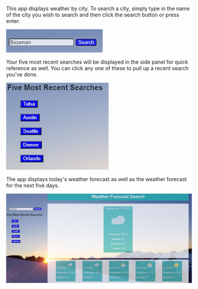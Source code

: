This app displays weather by city.  To search a city, simply type in the name of the city you wish to search and then click the search button or press enter.

![Search Screenshot](https://github.com/DanGillette25/weather.dangillette25.github.io/blob/master/search.JPG?raw=true)

Your five most recent searches will be displayed in the side panel for quick reference as well.  You can click any one of these to pull up a recent search you've done.

![Recent Search Screenshot](https://github.com/DanGillette25/weather.dangillette25.github.io/blob/master/recent-search.JPG?raw=true)

The app displays today's weather forecast as well as the weather forecast for the next five days.

![App Screenshot](https://github.com/DanGillette25/weather.dangillette25.github.io/blob/master/screenshot1.JPG?raw=true)
